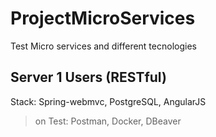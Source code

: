 # ProjectMicroServices
  Test Micro services and different tecnologies
  
## Server 1 Users (RESTful)
Stack: Spring-webmvc, PostgreSQL, AngularJS
> on Test: Postman, Docker, DBeaver
